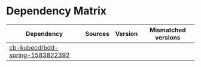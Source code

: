 # Dependency Matrix

Dependency | Sources | Version | Mismatched versions
---------- | ------- | ------- | -------------------
[cb-kubecd/bdd-spring-1583822392](https://github.com/cb-kubecd/bdd-spring-1583822392.git) |  | []() | 
